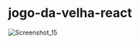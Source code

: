 # jogo-da-velha-react

![Screenshot_15](https://user-images.githubusercontent.com/58537948/192556425-4ca36a95-ea06-4c1b-872d-8ad18cbead78.png)
